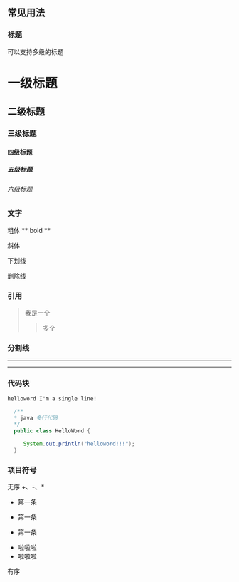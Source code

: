 ## 常见用法

### 标题

可以支持多级的标题

# 一级标题
## 二级标题
### 三级标题
#### 四级标题
##### 五级标题
###### 六级标题

### 文字

粗体
** bold **

斜体

下划线

删除线

### 引用

> 我是一个
>> 多个

### 分割线
---
***

### 代码块

` helloword I'm a single line! `

```Java
  /**
  * java 多行代码
  */
  public class HelloWord {

     System.out.println("helloword!!!");
  }
```

### 项目符号

无序 +、-、*
+ 第一条
- 第一条
* 第一条

<ul>
<li>啦啦啦</li>
<li>啦啦啦</li>
</ul>

有序
